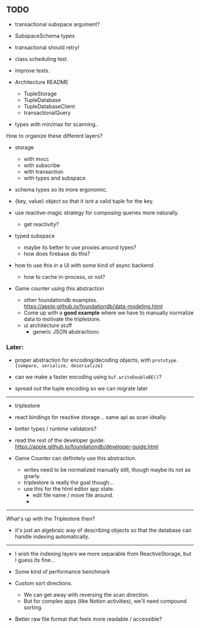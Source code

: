 ## TODO

- transactional subspace argument?
- SubspaceSchema types

- transactional should retry!
- class scheduling test.
- improve tests.


- Architecture README
	- TupleStorage
	- TupleDatabase
	- TupleDatabaseClient
	- transactionalQuery



- types with min/max for scanning..

How to organize these different layers?
- storage
	- with mvcc
	- with subscribe
	- with transaction
	- with types and subspace

- schema types so its more ergonomic.
- {key, value} object so that it isnt a valid tuple for the key.

- use reactive-magic strategy for composing queries more naturally.
	- get reactivity?

- typed subspace
	- maybe its better to use proxies around types?
	- how does firebase do this?


- how to use this in a UI with some kind of async backend.
	- how to cache in-process, or not?



- Game counter using this abstraction
	- other foundationdb examples.
		https://apple.github.io/foundationdb/data-modeling.html
	- Come up with a **good example** where we have to manually normalize data to motivate the triplestore.
	- ui architecture stuff
		- generic JSON abstractionc


### Later:
- proper abstraction for encoding/decoding objects, with `prototype.{compare, serialize, deserialize}`

- can we make a faster encoding using `buf.writeDoubleBE()`?
- spread out the tuple encoding so we can migrate later

---



- triplestore

- react bindings for reactive storage... same api as scan ideally.
- better types / runtime validators?

- read the rest of the developer guide: https://apple.github.io/foundationdb/developer-guide.html

- Game Counter can definitely use this abstraction.
	- writes need to be normalized manually still, though maybe its not as gnarly.
	- triplestore is really the goal though...
	- use this for the html editor app state.
		- edit file name / move file around.
		-

---

What's up with the Triplestore then?
- it's just an algebraic way of describing objects so that the database can handle indexing automatically.

---

- I wish the indexing layers we more separable from ReactiveStorage, but I guess its fine...

- Some kind of performance benchmark

- Custom sort directions.
	- We can get away with reversing the scan direction.
	- But for complex apps (like Notion activities), we'll need compound sorting.

- Better raw file format that feels more readable / accessible?

